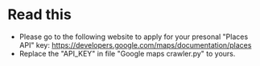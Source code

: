 # Read this
* Please go to the following website to apply for your presonal "Places API" key: https://developers.google.com/maps/documentation/places
* Replace the "API_KEY" in file "Google maps crawler.py" to yours.
